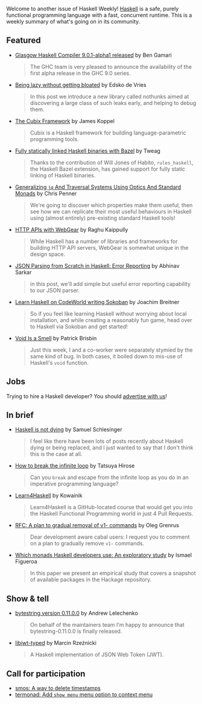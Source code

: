 Welcome to another issue of Haskell Weekly!
[Haskell](https://www.haskell.org) is a safe, purely functional programming language with a fast, concurrent runtime.
This is a weekly summary of what's going on in its community.

## Featured

- [Glasgow Haskell Compiler 9.0.1-alpha1 released](https://mail.haskell.org/pipermail/ghc-devs/2020-September/019286.html) by Ben Gamari
  > The GHC team is very pleased to announce the availability of the first
alpha release in the GHC 9.0 series.

- [Being lazy without getting bloated](https://www.well-typed.com/blog/2020/09/nothunks/) by Edsko de Vries
  > In this post we introduce a new library called nothunks aimed at discovering a large class of such leaks early, and helping to debug them.

- [The Cubix Framework](http://www.cubix-framework.com) by James Koppel
  > Cubix is a Haskell framework for building language-parametric programming tools.

- [Fully statically linked Haskell binaries with Bazel](https://www.tweag.io/blog/2020-09-30-bazel-static-haskell/) by Tweag
  > Thanks to the contribution of Will Jones of Habito, `rules_haskell`, the Haskell Bazel extension, has gained support for fully static linking of Haskell binaries.

- [Generalizing `jq` And Traversal Systems Using Optics And Standard Monads](https://chrispenner.ca/posts/traversal-systems) by Chris Penner
  > We're going to discover which properties make them useful, then see how we can replicate their most useful behaviours in Haskell using (almost entirely) pre-existing standard Haskell tools!

- [HTTP APIs with WebGear](https://haskell-explained.gitlab.io/blog/posts/2020/09/26/http-apis-with-webgear/index.html) by Raghu Kaippully
  > While Haskell has a number of libraries and frameworks for building HTTP API servers, WebGear is somewhat unique in the design space.

- [JSON Parsing from Scratch in Haskell: Error Reporting](https://abhinavsarkar.net/posts/json-parsing-from-scratch-in-haskell-2/) by Abhinav Sarkar
  > in this post, we'll add simple but useful error reporting capability to our JSON parser.

- [Learn Haskell on CodeWorld writing Sokoban](https://www.joachim-breitner.de/blog/775-Learn_Haskell_on_CodeWorld_writing_Sokoban) by Joachim Breitner
  > So if you feel like learning Haskell without worrying about local installation, and while creating a reasonably fun game, head over to Haskell via Sokoban and get started!

- [Void Is a Smell](https://tech.freckle.com/2020/09/23/void-is-a-smell/) by Patrick Brisbin
  > Just this week, I and a co-worker were separately stymied by the same kind of bug. In both cases, it boiled down to mis-use of Haskell's `void` function.

## Jobs

Trying to hire a Haskell developer?
You should [advertise with us](https://haskellweekly.news/advertising.html)!

## In brief

- [Haskell is not dying](https://np.reddit.com/r/haskell/comments/j0w6pm/haskell_is_not_dying/) by Samuel Schlesinger
  > I feel like there have been lots of posts recently about Haskell dying or being replaced, and I just wanted to say that I don't think this is the case at all.

- [How to break the infinite loop](https://dev.to/lotz84/how-to-break-the-infinite-loop-3hii) by Tatsuya Hirose
  > Can you `break` and escape from the infinite loop as you do in an imperative programming language?

- [Learn4Haskell](https://github.com/kowainik/learn4haskell/tree/8ee297086232fc2b791b9e199542e919c0e005e5) by Kowainik
  > Learn4Haskell is a GitHub-located course that would get you into the Haskell Functional Programming world in just 4 Pull Requests.

- [RFC: A plan to gradual removal of v1- commands](https://mail.haskell.org/pipermail/cabal-devel/2020-September/010488.html) by Oleg Grenrus
  > Dear development aware cabal users: I request you to comment on a plan to gradually remove `v1-` commands.

- [Which monads Haskell developers use: An exploratory study](https://www.sciencedirect.com/science/article/pii/S0167642320301313) by Ismael Figueroa
  > In this paper we present an empirical study that covers a snapshot of available packages in the Hackage repository.

## Show & tell

- [bytestring version 0.11.0.0](https://np.reddit.com/r/haskell/comments/iymgx9/ann_bytestring01100/) by Andrew Lelechenko
  > On behalf of the maintainers team I'm happy to announce that bytestring-0.11.0.0 is finally released.

- [libjwt-typed](https://github.com/marcin-rzeznicki/libjwt-typed/tree/cc0517647cc13a53b9710c04b29c1200f05d2ad6) by Marcin Rzeźnicki
  > A Haskell implementation of JSON Web Token (JWT).

## Call for participation

-   [smos: A way to delete timestamps](https://github.com/NorfairKing/smos/issues/159)
-   [termonad: Add `show menu` menu option to context menu](https://github.com/cdepillabout/termonad/issues/170)
